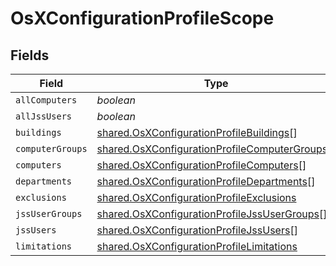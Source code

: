 # OsXConfigurationProfileScope


## Fields

| Field                                                                                                          | Type                                                                                                           | Required                                                                                                       | Description                                                                                                    |
| -------------------------------------------------------------------------------------------------------------- | -------------------------------------------------------------------------------------------------------------- | -------------------------------------------------------------------------------------------------------------- | -------------------------------------------------------------------------------------------------------------- |
| `allComputers`                                                                                                 | *boolean*                                                                                                      | :heavy_minus_sign:                                                                                             | N/A                                                                                                            |
| `allJssUsers`                                                                                                  | *boolean*                                                                                                      | :heavy_minus_sign:                                                                                             | N/A                                                                                                            |
| `buildings`                                                                                                    | [shared.OsXConfigurationProfileBuildings](../../models/shared/osxconfigurationprofilebuildings.md)[]           | :heavy_minus_sign:                                                                                             | N/A                                                                                                            |
| `computerGroups`                                                                                               | [shared.OsXConfigurationProfileComputerGroups](../../models/shared/osxconfigurationprofilecomputergroups.md)[] | :heavy_minus_sign:                                                                                             | N/A                                                                                                            |
| `computers`                                                                                                    | [shared.OsXConfigurationProfileComputers](../../models/shared/osxconfigurationprofilecomputers.md)[]           | :heavy_minus_sign:                                                                                             | N/A                                                                                                            |
| `departments`                                                                                                  | [shared.OsXConfigurationProfileDepartments](../../models/shared/osxconfigurationprofiledepartments.md)[]       | :heavy_minus_sign:                                                                                             | N/A                                                                                                            |
| `exclusions`                                                                                                   | [shared.OsXConfigurationProfileExclusions](../../models/shared/osxconfigurationprofileexclusions.md)           | :heavy_minus_sign:                                                                                             | N/A                                                                                                            |
| `jssUserGroups`                                                                                                | [shared.OsXConfigurationProfileJssUserGroups](../../models/shared/osxconfigurationprofilejssusergroups.md)[]   | :heavy_minus_sign:                                                                                             | N/A                                                                                                            |
| `jssUsers`                                                                                                     | [shared.OsXConfigurationProfileJssUsers](../../models/shared/osxconfigurationprofilejssusers.md)[]             | :heavy_minus_sign:                                                                                             | N/A                                                                                                            |
| `limitations`                                                                                                  | [shared.OsXConfigurationProfileLimitations](../../models/shared/osxconfigurationprofilelimitations.md)         | :heavy_minus_sign:                                                                                             | N/A                                                                                                            |